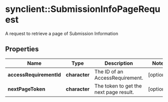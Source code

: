 # synclient::SubmissionInfoPageRequest

A request to retrieve a page of Submission Information
## Properties
Name | Type | Description | Notes
------------ | ------------- | ------------- | -------------
**accessRequirementId** | **character** | The ID of an AccessRequirement. | [optional] 
**nextPageToken** | **character** | The token to get the next page result. | [optional] 


